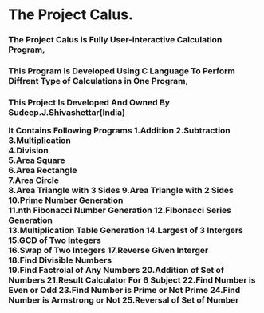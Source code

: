 <h1>                                 The Project Calus.
<h3> The Project Calus is Fully User-interactive Calculation Program,
<h3> This Program is Developed Using C Language To Perform Diffrent Type of Calculations in One Program,
<h3> This Project Is Developed And Owned By Sudeep.J.Shivashettar(India)

It Contains Following Programs
1.Addition 
2.Subtraction    
3.Multiplication    
4.Division    
5.Area Square   
6.Area Rectangle    
7.Area Circle    
8.Area Triangle with 3 Sides
9.Area Triangle with 2 Sides
10.Prime Number Generation  
11.nth Fibonacci Number Generation
12.Fibonacci Series Generation  
13.Multiplication Table Generation
14.Largest of 3 Intergers  
15.GCD of Two Integers   
16.Swap of Two Integers 
17.Reverse Given Interger  
18.Find Divisible Numbers  
19.Find Factroial of Any Numbers
20.Addition of Set of Numbers
21.Result Calculator For 6 Subject
22.Find Number is Even or Odd
23.Find Number is Prime or Not Prime
24.Find Number is Armstrong or Not
25.Reversal of Set of Number
